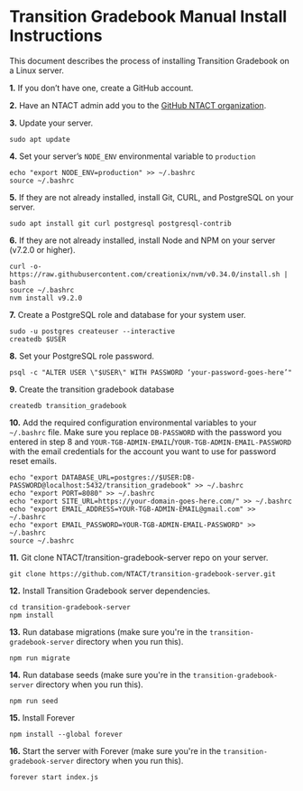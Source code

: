 # Transition Gradebook Manual Install Instructions

This document describes the process of installing Transition Gradebook on a Linux server.

 **1.** If you don’t have one, create a GitHub account.

 **2.** Have an NTACT admin add you to the [GitHub NTACT organization](https://github.com/NTACT).

 **3.** Update your server.

```
sudo apt update
```

 **4.** Set your server’s `NODE_ENV` environmental variable to `production`

```
echo "export NODE_ENV=production" >> ~/.bashrc
source ~/.bashrc
```

 **5.** If they are not already installed, install Git, CURL, and PostgreSQL on your server.

```
sudo apt install git curl postgresql postgresql-contrib
```

 **6.** If they are not already installed, install Node and NPM on your server (v7.2.0 or higher).

```
curl -o- https://raw.githubusercontent.com/creationix/nvm/v0.34.0/install.sh | bash
source ~/.bashrc
nvm install v9.2.0
```

 **7.** Create a PostgreSQL role and database for your system user.

```
sudo -u postgres createuser --interactive
createdb $USER
```

 **8.** Set your PostgreSQL role password.

```
psql -c "ALTER USER \"$USER\" WITH PASSWORD ‘your-password-goes-here’"
```

 **9.** Create the transition gradebook database

```
createdb transition_gradebook
```

 **10.** Add the required configuration environmental variables to your `~/.bashrc` file. Make sure you replace `DB-PASSWORD` with the password you entered in step 8 and `YOUR-TGB-ADMIN-EMAIL`/`YOUR-TGB-ADMIN-EMAIL-PASSWORD` with the email credentials for the account you want to use for password reset emails.

```
echo "export DATABASE_URL=postgres://$USER:DB-PASSWORD@localhost:5432/transition_gradebook" >> ~/.bashrc
echo "export PORT=8080" >> ~/.bashrc
echo "export SITE_URL=https://your-domain-goes-here.com/" >> ~/.bashrc
echo "export EMAIL_ADDRESS=YOUR-TGB-ADMIN-EMAIL@gmail.com" >> ~/.bashrc
echo "export EMAIL_PASSWORD=YOUR-TGB-ADMIN-EMAIL-PASSWORD" >> ~/.bashrc
source ~/.bashrc
```

 **11.** Git clone NTACT/transition-gradebook-server repo on your server.

```
git clone https://github.com/NTACT/transition-gradebook-server.git
```

 **12.** Install Transition Gradebook server dependencies.

```
cd transition-gradebook-server
npm install
```

 **13.** Run database migrations (make sure you're in the `transition-gradebook-server` directory when you run this).

```
npm run migrate
```

 **14.** Run database seeds (make sure you're in the `transition-gradebook-server` directory when you run this).

```
npm run seed
```

 **15.** Install Forever
 
```
npm install --global forever
```

 **16.** Start the server with Forever (make sure you're in the `transition-gradebook-server` directory when you run this).
 
 ```
 forever start index.js
 ```
